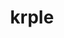 ---
title: krple
github: https://github.com/krple
mode: dark
transition: 1s
score: 55.8
archetype:
- Innovative
- Minimalistic
---